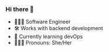 ### Hi there 👋

- 👩🏻‍💻 Software Engineer
- 🛠️ Works with backend development
- 🌱 Currently learning devOps
- 🙋🏻‍♀️ Pronouns: She/Her
